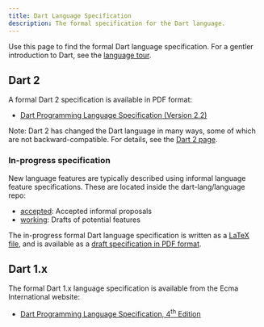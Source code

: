 ```yaml
---
title: Dart Language Specification
description: The formal specification for the Dart language.
---
```


Use this page to find the formal Dart language specification.
For a gentler introduction to Dart, see the
[language tour](/guides/language/language-tour).

## Dart 2

A formal Dart 2 specification is available in PDF format:

  * [Dart Programming Language Specification (Version 2.2)](/guides/language/specifications/DartLangSpec-v2.2.pdf)

Note: Dart 2 has changed the Dart language in many ways, some of which are not
backward-compatible. For details, see the [Dart 2 page](/dart-2).

### In-progress specification

New language features are typically described using informal language feature specifications.
These are located inside the dart-lang/language repo:
  * [accepted](https://github.com/dart-lang/language/tree/master/accepted): Accepted informal proposals
  * [working](https://github.com/dart-lang/language/tree/master/working): Drafts of potential features

The in-progress formal Dart language specification is written as a
[LaTeX file](https://github.com/dart-lang/sdk/blob/master/docs/language/dartLangSpec.tex),
and is available as a [draft specification in PDF format](https://spec.dart.dev/DartLangSpecDraft.pdf).

## Dart 1.x

The formal Dart 1.x language specification is available from
the Ecma International website:

* <a href="http://www.ecma-international.org/publications/files/ECMA-ST/ECMA-408.pdf"
   target="_blank" rel="noopener">Dart Programming Language Specification, 4<sup>th</sup> Edition</a>
